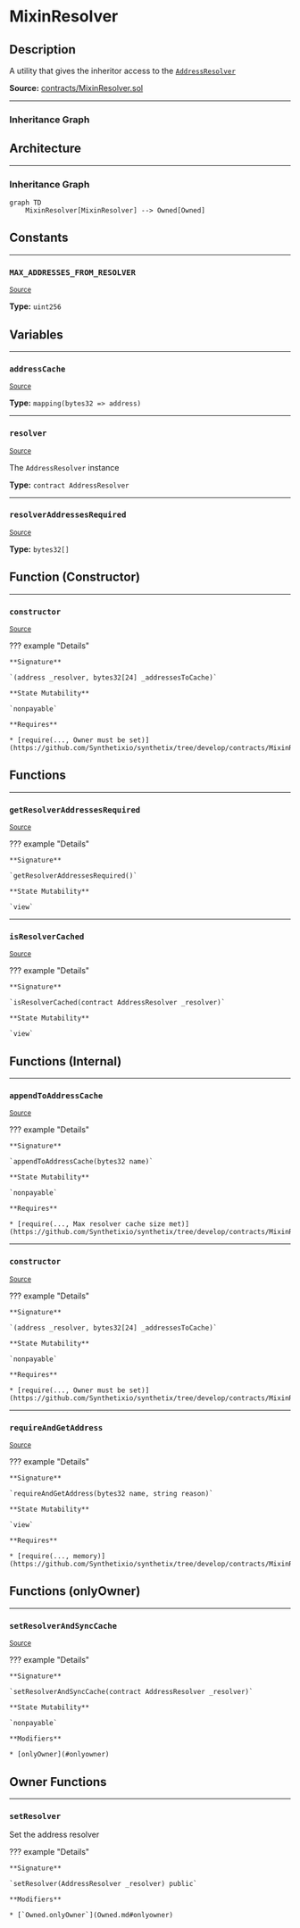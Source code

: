 # MixinResolver

## Description

A utility that gives the inheritor access to the [`AddressResolver`](AddressResolver.md)



**Source:** [contracts/MixinResolver.sol](https://github.com/Synthetixio/synthetix/tree/develop/contracts/MixinResolver.sol)


---
### Inheritance Graph

<!--centered-image>
    ![[name] inheritance graph](../img/graphs/MixinResolver.svg)
</centered-image-->



## Architecture


---
### Inheritance Graph

```mermaid
graph TD
    MixinResolver[MixinResolver] --> Owned[Owned]
```

## Constants


---
### `MAX_ADDRESSES_FROM_RESOLVER`

<sub>[Source](https://github.com/Synthetixio/synthetix/tree/develop/contracts/MixinResolver.sol#L18)</sub>





**Type:** `uint256`

## Variables


---
### `addressCache`

<sub>[Source](https://github.com/Synthetixio/synthetix/tree/develop/contracts/MixinResolver.sol#L14)</sub>





**Type:** `mapping(bytes32 => address)`


---
### `resolver`

<sub>[Source](https://github.com/Synthetixio/synthetix/tree/develop/contracts/MixinResolver.sol#L12)</sub>



The `AddressResolver` instance




**Type:** `contract AddressResolver`


---
### `resolverAddressesRequired`

<sub>[Source](https://github.com/Synthetixio/synthetix/tree/develop/contracts/MixinResolver.sol#L16)</sub>





**Type:** `bytes32[]`

## Function (Constructor)


---
### `constructor`

<sub>[Source](https://github.com/Synthetixio/synthetix/tree/develop/contracts/MixinResolver.sol#L20)</sub>



??? example "Details"

    **Signature**

    `(address _resolver, bytes32[24] _addressesToCache)`

    **State Mutability**

    `nonpayable`

    **Requires**

    * [require(..., Owner must be set)](https://github.com/Synthetixio/synthetix/tree/develop/contracts/MixinResolver.sol#L22)

## Functions


---
### `getResolverAddressesRequired`

<sub>[Source](https://github.com/Synthetixio/synthetix/tree/develop/contracts/MixinResolver.sol#L76)</sub>



??? example "Details"

    **Signature**

    `getResolverAddressesRequired()`

    **State Mutability**

    `view`


---
### `isResolverCached`

<sub>[Source](https://github.com/Synthetixio/synthetix/tree/develop/contracts/MixinResolver.sol#L58)</sub>



??? example "Details"

    **Signature**

    `isResolverCached(contract AddressResolver _resolver)`

    **State Mutability**

    `view`

## Functions (Internal)


---
### `appendToAddressCache`

<sub>[Source](https://github.com/Synthetixio/synthetix/tree/develop/contracts/MixinResolver.sol#L87)</sub>



??? example "Details"

    **Signature**

    `appendToAddressCache(bytes32 name)`

    **State Mutability**

    `nonpayable`

    **Requires**

    * [require(..., Max resolver cache size met)](https://github.com/Synthetixio/synthetix/tree/develop/contracts/MixinResolver.sol#L89)


---
### `constructor`

<sub>[Source](https://github.com/Synthetixio/synthetix/tree/develop/contracts/MixinResolver.sol#L20)</sub>



??? example "Details"

    **Signature**

    `(address _resolver, bytes32[24] _addressesToCache)`

    **State Mutability**

    `nonpayable`

    **Requires**

    * [require(..., Owner must be set)](https://github.com/Synthetixio/synthetix/tree/develop/contracts/MixinResolver.sol#L22)


---
### `requireAndGetAddress`

<sub>[Source](https://github.com/Synthetixio/synthetix/tree/develop/contracts/MixinResolver.sol#L50)</sub>



??? example "Details"

    **Signature**

    `requireAndGetAddress(bytes32 name, string reason)`

    **State Mutability**

    `view`

    **Requires**

    * [require(..., memory)](https://github.com/Synthetixio/synthetix/tree/develop/contracts/MixinResolver.sol#L52)

## Functions (onlyOwner)


---
### `setResolverAndSyncCache`

<sub>[Source](https://github.com/Synthetixio/synthetix/tree/develop/contracts/MixinResolver.sol#L38)</sub>



??? example "Details"

    **Signature**

    `setResolverAndSyncCache(contract AddressResolver _resolver)`

    **State Mutability**

    `nonpayable`

    **Modifiers**

    * [onlyOwner](#onlyowner)

## Owner Functions


---
### `setResolver`

Set the address resolver


??? example "Details"


    **Signature**
    
    `setResolver(AddressResolver _resolver) public`
    
    **Modifiers**
    
    * [`Owned.onlyOwner`](Owned.md#onlyowner)

